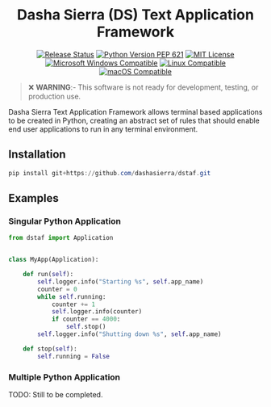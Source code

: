 <h1 align="center">Dasha Sierra (DS) Text Application Framework</h1>

<p align="center">
<a href="https://github.com/dashasierra/dstaf/actions/workflows/Release.yml"><img src="https://github.com/dashasierra/dstaf/actions/workflows/Release.yml/badge.svg" alt="Release Status" /></a>
<a href="https://devguide.python.org/versions/#supported-versions"><img src="https://img.shields.io/python/required-version-toml?tomlFilePath=https%3A%2F%2Fraw.github.com%2Fdashasierra%2Fdstaf%2Fmaster%2Fpyproject.toml" alt="Python Version PEP 621"></a>
<a href="https://choosealicense.com/licenses/mit/"><img src="https://img.shields.io/badge/License-MIT-orange" alt="MIT License" /></a>
<a href="#"><img src="https://custom-icon-badges.demolab.com/badge/Windows-0078D6?logo=windows10&logoColor=white" alt="Microsoft Windows Compatible" /></a>
<a href="#"><img src="https://img.shields.io/badge/Linux-FCC624?style=flat&logo=linux&logoColor=black" alt="Linux Compatible" /></a>
<a href="#"><img src="https://img.shields.io/badge/macOS-000000?style=flat&logo=apple&logoColor=white" alt="macOS Compatible" /></a>
</p>


> ❌ **WARNING**:- This software is not ready for development, testing, or production use.

Dasha Sierra Text Application Framework allows terminal based applications to be
created in Python, creating an abstract set of rules that should enable end
user applications to run in any terminal environment.

## Installation

```powershell
pip install git+https://github.com/dashasierra/dstaf.git
```

## Examples

### Singular Python Application

```python
from dstaf import Application


class MyApp(Application):

    def run(self):
        self.logger.info("Starting %s", self.app_name)
        counter = 0
        while self.running:
            counter += 1
            self.logger.info(counter)
            if counter == 4000:
                self.stop()
        self.logger.info("Shutting down %s", self.app_name)

    def stop(self):
        self.running = False
```

### Multiple Python Application

TODO: Still to be completed.
